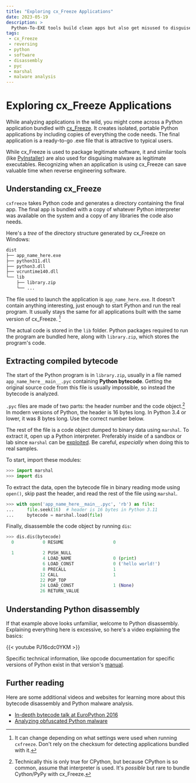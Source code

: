 ```yaml
---
title: "Exploring cx_Freeze Applications"
date: 2023-05-19
description: >
  Python-To-EXE tools build clean apps but also get misused to disguise malware and hide from anti-viruses. Learn how to break apart cx_Freeze applications and jump straight into analyzing them.
tags:
 - cx_Freeze
 - reversing
 - python
 - software
 - disassembly
 - pyc
 - marshal
 - malware analysis
---
```


# Exploring cx_Freeze Applications

While analyzing applications in the wild, you might come across a Python application bundled with [cx_Freeze]. It creates isolated, portable Python applications by including copies of everything the code needs. The final application is a ready-to-go .exe file that is attractive to typical users.

While cx_Freeze is used to package legitimate software, it and similar tools (like [PyInstaller]) are also used for disguising malware as legitimate executables. Recognizing when an application is using cx_Freeze can save valuable time when reverse engineering software.

[cx_Freeze]: https://cx-freeze.readthedocs.io/en/latest/
[PyInstaller]: https://pyinstaller.org/en/stable/

## Understanding cx_Freeze

`cxfreeze` takes Python code and generates a directory containing the final app. The final app is bundled with a copy of whatever Python interpreter was available on the system and a copy of any libraries the code also needs.

Here's a _tree_ of the directory structure generated by cx_Freeze on Windows:
```txt
dist
├── app_name_here.exe
├── python311.dll
├── python3.dll
├── vcruntime140.dll
└── lib
    ├── library.zip
    └── ...
```

The file used to launch the application is `app_name_here.exe`. It doesn't contain anything interesting, just enough to start Python and run the real program. It usually stays the same for all applications built with the same version of cx_Freeze. [^1]

[^1]: It can change depending on what settings were used when running `cxfreeze`. Don't rely on the checksum for detecting applications bundled with it.

The actual code is stored in the `lib` folder. Python packages required to run the program are bundled here, along with `library.zip`, which stores the program's code.

## Extracting compiled bytecode

The start of the Python program is in `library.zip`, usually in a file named `app_name_here__main__.pyc` containing **Python bytecode**. Getting the original source code from this file is usually impossible, so instead the bytecode is analyzed.

`.pyc` files are made of two parts: the header number and the code object.[^2] In modern versions of Python, the header is 16 bytes long. In Python 3.4 or lower, it was 8 bytes long. Use the correct number below.

[^2]: Technically this is only true for CPython, but because CPython is so common, assume that interpreter is used. It's *possible* but rare to bundle Cython/PyPy with cx_Freeze.

The rest of the file is a code object dumped to binary data using `marshal`. To extract it, open up a Python interpreter. Preferably inside of a sandbox or lab since `marshal` can be [exploited](https://github.com/python/cpython/issues/85380). Be careful, *especially* when doing this to real samples.

To start, import these modules:

```python
>>> import marshal
>>> import dis
```

To extract the data, open the bytecode file in binary reading mode using `open()`, skip past the header, and read the rest of the file using `marshal`.

```python
>>> with open('app_name_here__main__.pyc', 'rb') as file:
...     file.seek(16)  # header is 16 bytes in Python 3.11
...     bytecode = marshal.load(file) 
```

Finally, disassemble the code object by running `dis`:

```python
>>> dis.dis(bytecode)
  0           0 RESUME                   0

  1           2 PUSH_NULL
              4 LOAD_NAME                0 (print)
              6 LOAD_CONST               0 ('hello world!')
              8 PRECALL                  1
             12 CALL                     1
             22 POP_TOP
             24 LOAD_CONST               1 (None)
             26 RETURN_VALUE
```

## Understanding Python disassembly

If that example above looks unfamiliar, welcome to Python disassembly. Explaining everything here is excessive, so here's a video explaining the basics:

{{< youtube PJ16cdc0YKM >}}

Specific technical information, like opcode documentation for specific versions of Python exist in that version's [manual][PyManual].

[PyManual]: https://docs.python.org/3/library/dis.html#python-bytecode-instructions

## Further reading

Here are some additional videos and websites for learning more about this bytecode disassembly and Python malware analysis.

- [In-depth bytecode talk at EuroPython 2016](https://www.youtube.com/watch?v=GNPKBICTF2w)
- [Analyzing obfuscated Python malware](https://www.youtube.com/watch?v=XZj87tKIlik)
